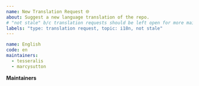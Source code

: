 ```yaml
---
name: New Translation Request 🌐
about: Suggest a new language translation of the repo.
# "not stale" b/c translation requests should be left open for more maintainers
labels: "type: translation request, topic: i18n, not stale"
---
```


<!--
  Please fill out the YAML form below, otherwise, your issue will be closed.

  - *Name*: Language name in *English*
  - *Code*: [ISO-693 Code]() or [IETF language tag](https://en.wikipedia.org/wiki/IETF_language_tag) of the language
  - *Maintainers*: list of GitHub usernames of proposed maintainers (at least 2 required)
-->

```yaml
name: English
code: en
maintainers:
  - tesseralis
  - marcysutton
```

**Maintainers**
<!--
If you would like to be a maintainer, please respond to this issue with:

- your experience level in open source
- your level of experience in the target language and localization
- how much time you can commit to being a maintainer
-->
